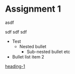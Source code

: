 # Assignment 1


asdf

sdf
sdf
sdf

* Test
  * Nested bullet
    * Sub-nested bullet etc
* Bullet list item 2

[heading-1](#Assignment1 "Goto Assigment 1")
